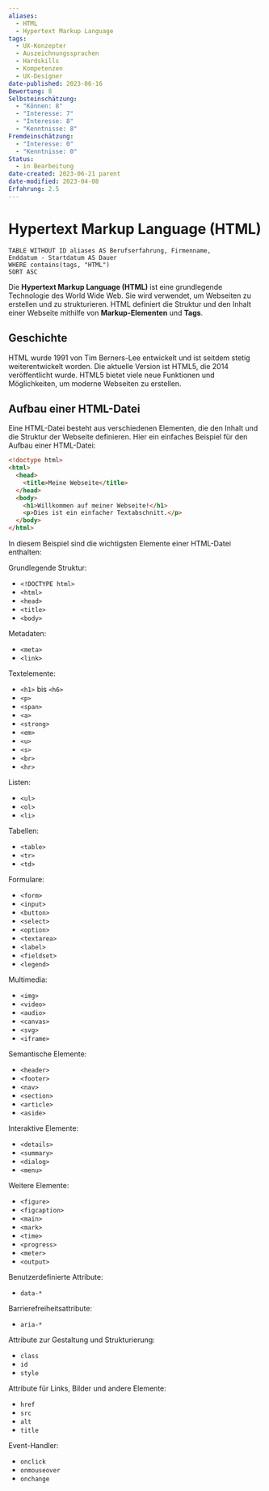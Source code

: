 ```yaml
---
aliases:
  - HTML
  - Hypertext Markup Language
tags:
  - UX-Konzepter
  - Auszeichnungssprachen
  - Hardskills
  - Kompetenzen
  - UX-Designer
date-published: 2023-06-16
Bewertung: 8
Selbsteinschätzung:
  - "Können: 8"
  - "Interesse: 7"
  - "Interesse: 8"
  - "Kenntnisse: 8"
Fremdeinschätzung:
  - "Interesse: 0"
  - "Kenntnisse: 0"
Status:
  - in Bearbeitung
date-created: 2023-06-21 parent
date-modified: 2023-04-08
Erfahrung: 2.5
---
```


# Hypertext Markup Language (HTML)

```dataview
TABLE WITHOUT ID aliases AS Berufserfahrung, Firmenname,
Enddatum - Startdatum AS Dauer
WHERE contains(tags, "HTML")
SORT ASC
```

Die **Hypertext Markup Language (HTML)** ist eine grundlegende Technologie des World Wide Web. Sie wird verwendet, um Webseiten zu erstellen und zu strukturieren. HTML definiert die Struktur und den Inhalt einer Webseite mithilfe von **Markup-Elementen** und **Tags**.

## Geschichte

HTML wurde 1991 von Tim Berners-Lee entwickelt und ist seitdem stetig weiterentwickelt worden. Die aktuelle Version ist HTML5, die 2014 veröffentlicht wurde. HTML5 bietet viele neue Funktionen und Möglichkeiten, um moderne Webseiten zu erstellen.

## Aufbau einer HTML-Datei

Eine HTML-Datei besteht aus verschiedenen Elementen, die den Inhalt und die Struktur der Webseite definieren. Hier ein einfaches Beispiel für den Aufbau einer HTML-Datei:

```html
<!doctype html>
<html>
  <head>
    <title>Meine Webseite</title>
  </head>
  <body>
    <h1>Willkommen auf meiner Webseite!</h1>
    <p>Dies ist ein einfacher Textabschnitt.</p>
  </body>
</html>
```

In diesem Beispiel sind die wichtigsten Elemente einer HTML-Datei enthalten:

Grundlegende Struktur:

- `<!DOCTYPE html>`
- `<html>`
- `<head>`
- `<title>`
- `<body>`

Metadaten:

- `<meta>`
- `<link>`

Textelemente:

- `<h1>` bis `<h6>`
- `<p>`
- `<span>`
- `<a>`
- `<strong>`
- `<em>`
- `<u>`
- `<s>`
- `<br>`
- `<hr>`

Listen:

- `<ul>`
- `<ol>`
- `<li>`

Tabellen:

- `<table>`
- `<tr>`
- `<td>`

Formulare:

- `<form>`
- `<input>`
- `<button>`
- `<select>`
- `<option>`
- `<textarea>`
- `<label>`
- `<fieldset>`
- `<legend>`

Multimedia:

- `<img>`
- `<video>`
- `<audio>`
- `<canvas>`
- `<svg>`
- `<iframe>`

Semantische Elemente:

- `<header>`
- `<footer>`
- `<nav>`
- `<section>`
- `<article>`
- `<aside>`

Interaktive Elemente:

- `<details>`
- `<summary>`
- `<dialog>`
- `<menu>`

Weitere Elemente:

- `<figure>`
- `<figcaption>`
- `<main>`
- `<mark>`
- `<time>`
- `<progress>`
- `<meter>`
- `<output>`

Benutzerdefinierte Attribute:

- `data-*`

Barrierefreiheitsattribute:

- `aria-*`

Attribute zur Gestaltung und Strukturierung:

- `class`
- `id`
- `style`

Attribute für Links, Bilder und andere Elemente:

- `href`
- `src`
- `alt`
- `title`

Event-Handler:

- `onclick`
- `onmouseover`
- `onchange`
